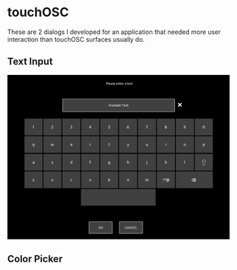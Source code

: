 # touchOSC
These are 2 dialogs I developed for an application that needed more user interaction than touchOSC surfaces usually do.

## Text Input
![keyboard](<modules/TextInputDialog/img/Screenshot Keyboard.png>)
## Color Picker
